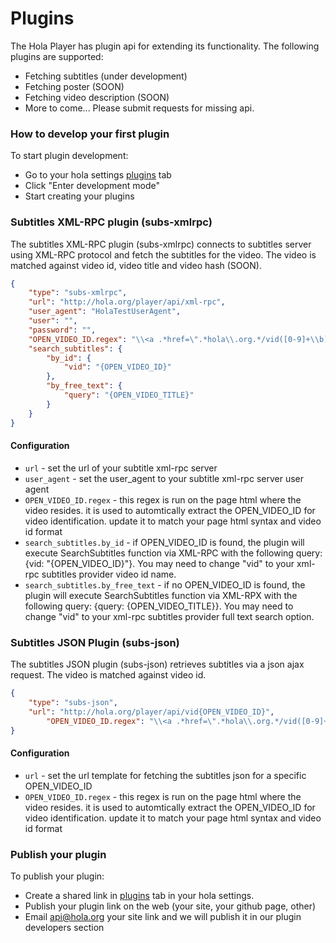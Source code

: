 # Plugins

The Hola Player has plugin api for extending its functionality.
The following plugins are supported:
* Fetching subtitles (under development)
* Fetching poster (SOON)
* Fetching video description (SOON)
* More to come... Please submit requests for missing api.

### How to develop your first plugin
To start plugin development:
* Go to your hola settings [plugins](http://hola.org/access/my/settings#plugins) tab
* Click "Enter development mode"
* Start creating your plugins

### Subtitles XML-RPC plugin (subs-xmlrpc)
The subtitles XML-RPC plugin (subs-xmlrpc) connects to subtitles server using XML-RPC protocol and fetch the subtitles for the video. The video is matched against video id, video title and video hash (SOON).
```json
{
	"type": "subs-xmlrpc",
	"url": "http://hola.org/player/api/xml-rpc",
	"user_agent": "HolaTestUserAgent",
	"user": "",
	"password": "",
	"OPEN_VIDEO_ID.regex": "\\<a .*href=\".*hola\\.org.*/vid([0-9]+\\b)",
	"search_subtitles": {
		"by_id": {
			"vid": "{OPEN_VIDEO_ID}"
		},
		"by_free_text": {
			"query": "{OPEN_VIDEO_TITLE}"
		}
	}
}
```
#### Configuration
* `url` - set the url of your subtitle xml-rpc server
* `user_agent` - set the user_agent to your subtitle xml-rpc server user agent
* `OPEN_VIDEO_ID.regex` - this regex is run on the page html where the video resides. it is used to automtically extract the OPEN_VIDEO_ID for video identification. update it to match your page html syntax and video id format
* `search_subtitles.by_id` - if OPEN_VIDEO_ID is found, the plugin will execute SearchSubtitles function via XML-RPC with the following query: {vid: "{OPEN_VIDEO_ID}"}. You may need to change "vid" to your xml-rpc subtitles provider video id name.
* `search_subtitles.by_free_text` - if no OPEN_VIDEO_ID is found, the plugin will execute SearchSubtitles function via XML-RPX with the following query: {query: {OPEN_VIDEO_TITLE}}. You may need to change "vid" to your xml-rpc subtitles provider full text search option.

### Subtitles JSON Plugin (subs-json)
The subtitles JSON plugin (subs-json) retrieves subtitles via a json ajax request.
The video is matched against video id.
```json
{
	"type": "subs-json",
	"url": "http://hola.org/player/api/vid{OPEN_VIDEO_ID}",
        "OPEN_VIDEO_ID.regex": "\\<a .*href=\".*hola\\.org.*/vid([0-9]+\\b)"
}
```
#### Configuration
* `url` - set the url template for fetching the subtitles json for a specific OPEN_VIDEO_ID
* `OPEN_VIDEO_ID.regex` - this regex is run on the page html where the video resides. it is used to automtically extract the OPEN_VIDEO_ID for video identification. update it to match your page html syntax and video id format

### Publish your plugin
To publish your plugin:
* Create a shared link in [plugins](http://hola.org/access/my/settings#plugins) tab in your hola settings.
* Publish your plugin link on the web (your site, your github page, other)
* Email [api@hola.org](mailto:api@hola.org) your site link and we will publish it in our plugin developers section


